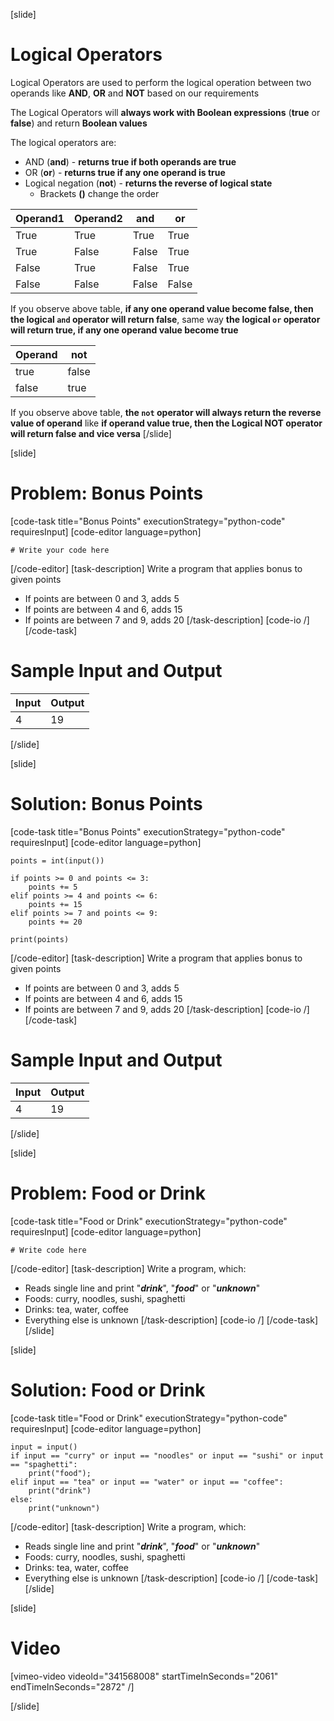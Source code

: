 [slide]
# Logical Operators
Logical Operators are used to perform the logical operation between two operands like **AND**, **OR** and **NOT** based on our requirements

The Logical Operators will **always work with Boolean expressions** (**true** or **false**) and return **Boolean values**

The logical operators are:
  * AND (**and**) - **returns true if both operands are true**
  * OR (**or**) - **returns true if any one operand is true**
  * Logical negation (**not**) - **returns the reverse of logical state**
    * Brackets **()** change the order

| Operand1 | Operand2 | and | or |
|---|---|---|---|
| True | True | True | True |
| True | False | False | True |
| False | True | False | True |
| False | False | False | False |

If you observe above table, **if any one operand value become false, then the logical `and` operator will return false**, same way **the logical `or` operator will return true, if any one operand value become true**

| Operand | not |
|---|---|
| true | false |
| false | true |

If you observe above table, **the `not` operator will always return the reverse value of operand** like **if operand value true, then the Logical NOT operator will return false and vice versa**
[/slide]

[slide]
# Problem: Bonus Points
[code-task title="Bonus Points" executionStrategy="python-code" requiresInput]
[code-editor language=python]
```
# Write your code here
```
[/code-editor]
[task-description]
Write a program that applies bonus to given points
  * If points are between 0 and 3, adds 5
  * If points are between 4 and 6, adds 15
  * If points are between 7 and 9, adds 20
[/task-description]
[code-io /]
[/code-task]
# Sample Input and Output
|Input|Output|
|-----|------|
|4|19|
[/slide]

[slide]
# Solution: Bonus Points
[code-task title="Bonus Points" executionStrategy="python-code" requiresInput]
[code-editor language=python]
```
points = int(input())

if points >= 0 and points <= 3:
    points += 5
elif points >= 4 and points <= 6:
    points += 15
elif points >= 7 and points <= 9:
    points += 20

print(points)
```
[/code-editor]
[task-description]
Write a program that applies bonus to given points
  * If points are between 0 and 3, adds 5
  * If points are between 4 and 6, adds 15
  * If points are between 7 and 9, adds 20
[/task-description]
[code-io /]
[/code-task]
# Sample Input and Output
|Input|Output|
|-----|------|
|4|19|
[/slide]


[slide]
# Problem: Food or Drink
[code-task title="Food or Drink" executionStrategy="python-code" requiresInput]
[code-editor language=python]
```
# Write code here
```
[/code-editor]
[task-description]
Write a program, which:
  * Reads single line and print "***drink***", "***food***" or "***unknown***"
  * Foods: curry, noodles, sushi, spaghetti 
  * Drinks: tea, water, coffee
  * Everything else is unknown
[/task-description]
[code-io /]
[/code-task]
[/slide]

[slide]
# Solution: Food or Drink
[code-task title="Food or Drink" executionStrategy="python-code" requiresInput]
[code-editor language=python]
```
input = input()
if input == "curry" or input == "noodles" or input == "sushi" or input == "spaghetti":
    print("food");
elif input == "tea" or input == "water" or input == "coffee":
    print("drink")
else:
    print("unknown")
```
[/code-editor]
[task-description]
Write a program, which:

  * Reads single line and print "***drink***", "***food***" or "***unknown***"
  * Foods: curry, noodles, sushi, spaghetti 
  * Drinks: tea, water, coffee
  * Everything else is unknown
[/task-description]
[code-io /]
[/code-task]
[/slide]

[slide]
# Video

[vimeo-video videoId="341568008" startTimeInSeconds="2061" endTimeInSeconds="2872" /]

[/slide]